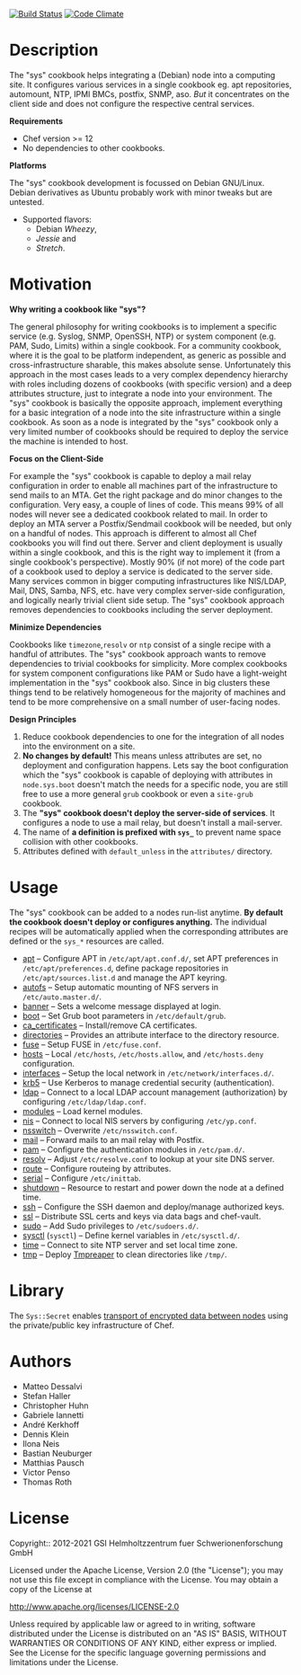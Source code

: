 [![Build Status](https://travis-ci.org/GSI-HPC/sys-chef-cookbook.svg?branch=travis)](https://travis-ci.org/GSI-HPC/sys-chef-cookbook) [![Code Climate](https://codeclimate.com/github/GSI-HPC/sys-chef-cookbook/badges/gpa.svg)](https://codeclimate.com/github/GSI-HPC/sys-chef-cookbook)

# Description

The "sys" cookbook helps integrating a (Debian) node into a computing site.
It configures various services in a single cookbook eg. apt repositories, automount, NTP, IPMI BMCs, postfix, SNMP, aso.
*But* it concentrates on the client side and does not configure the respective central services.


**Requirements**

* Chef version >= 12
* No dependencies to other cookbooks.

**Platforms**

The "sys" cookbook development is focussed on Debian GNU/Linux.
Debian derivatives as Ubuntu probably work with minor tweaks but are untested.

* Supported flavors:
  - Debian _Wheezy_,
  - _Jessie_ and
  - _Stretch_.

# Motivation

**Why writing a cookbook like "sys"?**

The general philosophy for writing cookbooks is to implement a specific service (e.g. Syslog, SNMP, OpenSSH, NTP) or system component (e.g. PAM, Sudo, Limits) within a single cookbook. For a community cookbook, where it is the goal to be platform independent, as generic as possible and cross-infrastructure sharable, this makes absolute sense. Unfortunately this approach in the most cases leads to a very complex dependency hierarchy with roles including dozens of cookbooks (with specific version) and a deep attributes structure, just to integrate a node into your environment. The "sys" cookbook is basically the opposite approach, implement everything for a basic integration of a node into the site infrastructure within a single cookbook. As soon as a node is integrated by the "sys" cookbook only a very limited number of cookbooks should be required to deploy the service the machine is intended to host.

**Focus on the Client-Side**

For example the "sys" cookbook is capable to deploy a mail relay configuration in order to enable all machines part of the infrastructure to send mails to an MTA. Get the right package and do minor changes to the configuration. Very easy, a couple of lines of code. This means 99% of all nodes will never see a dedicated cookbook related to mail. In order to deploy an MTA server a Postfix/Sendmail cookbook will be needed, but only on a handful of nodes. This approach is different to almost all Chef cookbooks you will find out there. Server and client deployment is usually within a single cookbook, and this is the right way to implement it (from a single cookbook's perspective). Mostly 90% (if not more) of the code part of a cookbook used to deploy a service is dedicated to the server side. Many services common in bigger computing infrastructures like NIS/LDAP, Mail, DNS, Samba, NFS, etc. have very complex server-side configuration, and logically nearly trivial client side setup. The "sys" cookbook approach removes dependencies to cookbooks including the server deployment.

**Minimize Dependencies**

Cookbooks like `timezone`,`resolv` or `ntp` consist of a single recipe with a handful of attributes. The "sys" cookbook approach wants to remove dependencies to trivial cookbooks for simplicity. More complex cookbooks for system component configurations like PAM or Sudo have a light-weight implementation in the "sys" cookbook also. Since in big clusters these things tend to be relatively homogeneous for the majority of machines and tend to be more comprehensive on a small number of user-facing nodes.

**Design Principles**

1. Reduce cookbook dependencies to one for the integration of all nodes into the environment on a site.
2. **No changes by default!** This means unless attributes are set, no deployment and configuration happens. Lets say the boot configuration which the "sys" cookbook is capable of deploying with attributes in `node.sys.boot` doesn't match the needs for a specific node, you are still free to use a more general `grub` cookbook or even a `site-grub` cookbook.
3. The **"sys" cookbook doesn't deploy the server-side of services**. It configures a node to use a mail relay, but doesn't install a mail-server.
4. The name of **a definition is prefixed with `sys_`** to prevent name space collision with other cookbooks.
5. Attributes defined with `default_unless` in the `attributes/` directory.

# Usage

The "sys" cookbook can be added to a nodes run-list anytime. **By default the cookbook doesn't deploy or configures anything.** The individual recipes will be automatically applied when the corresponding attributes are defined or the `sys_*` resources are called.

* [apt](documents/apt.md) – Configure APT in `/etc/apt/apt.conf.d/`, set APT preferences in `/etc/apt/preferences.d`, define package repositories in `/etc/apt/sources.list.d` and manage the APT keyring.
* [autofs](documents/autofs.md) – Setup automatic mounting of NFS servers in `/etc/auto.master.d/`.
* [banner](documents/banner.md) – Sets a welcome message displayed at login. 
* [boot](documents/boot.md) – Set Grub boot parameters in `/etc/default/grub`.
* [ca_certificates](documents/ca_certificates.md) – Install/remove CA certificates.
* [directories](documents/directory.md) – Provides an attribute interface to the directory resource.
* [fuse](documents/fuse.md) – Setup FUSE in `/etc/fuse.conf`.
* [hosts](documents/hosts.md) – Local `/etc/hosts`, `/etc/hosts.allow`, and `/etc/hosts.deny` configuration.
* [interfaces](documents/interfaces.md) – Setup the local network in `/etc/network/interfaces.d/`.
* [krb5](documents/krb5.md) – Use Kerberos to manage credential security (authentication).
* [ldap](documents/ldap.md) – Connect to a local LDAP account management (authorization) by configuring `/etc/ldap/ldap.conf`.
* [modules](documents/modules.md) – Load kernel modules.
* [nis](documents/nis.md) – Connect to local NIS servers by configuring `/etc/yp.conf`.
* [nsswitch](documents/nsswitch.md) – Overwrite `/etc/nsswitch.conf`.
* [mail](documents/mail.md) – Forward mails to an mail relay with Postfix. 
* [pam](documents/pam.md) – Configure the authentication modules in `/etc/pam.d/`.
* [resolv](documents/resolv.md) – Adjust `/etc/resolve.conf` to lookup at your site DNS server.
* [route](documents/route.md) – Configure routeing by attributes. 
* [serial](documents/serial.md) – Configure `/etc/inittab`.
* [shutdown](documents/shutdown.md) – Resource to restart and power down the node at a defined time.
* [ssh](documents/ssh.md) – Configure the SSH daemon and deploy/manage authorized keys.
* [ssl](documents/ssl.md) – Distribute SSL certs and keys via data bags and chef-vault.
* [sudo](documents/sudo.md) – Add Sudo privileges to `/etc/sudoers.d/`.
* [sysctl](documents/sysctl.md) (`sysctl`) – Define kernel variables in `/etc/sysctl.d/`.
* [time](documents/time.md) – Connect to site NTP server and set local time zone. 
* [tmp](documents/tmp.md) – Deploy [Tmpreaper][reaper] to clean directories like `/tmp/`.

# Library

The `Sys::Secret` enables [transport of encrypted data between nodes](documents/secret.md) using the private/public key infrastructure of Chef. 


[reaper]: http://packages.debian.org/search?keywords=tmpreaper

# Authors

* Matteo Dessalvi
* Stefan Haller
* Christopher Huhn
* Gabriele Iannetti
* André Kerkhoff
* Dennis Klein
* Ilona Neis
* Bastian Neuburger
* Matthias Pausch
* Victor Penso
* Thomas Roth

# License

Copyright:: 2012-2021 GSI Helmholtzzentrum fuer Schwerionenforschung GmbH

Licensed under the Apache License, Version 2.0 (the "License"); you may not use this file except in compliance with the License. You may obtain a copy of the License at

http://www.apache.org/licenses/LICENSE-2.0

Unless required by applicable law or agreed to in writing, software distributed under the License is distributed on an "AS IS" BASIS, WITHOUT WARRANTIES OR CONDITIONS OF ANY KIND, either express or implied. See the License for the specific language governing permissions and limitations under the License.
